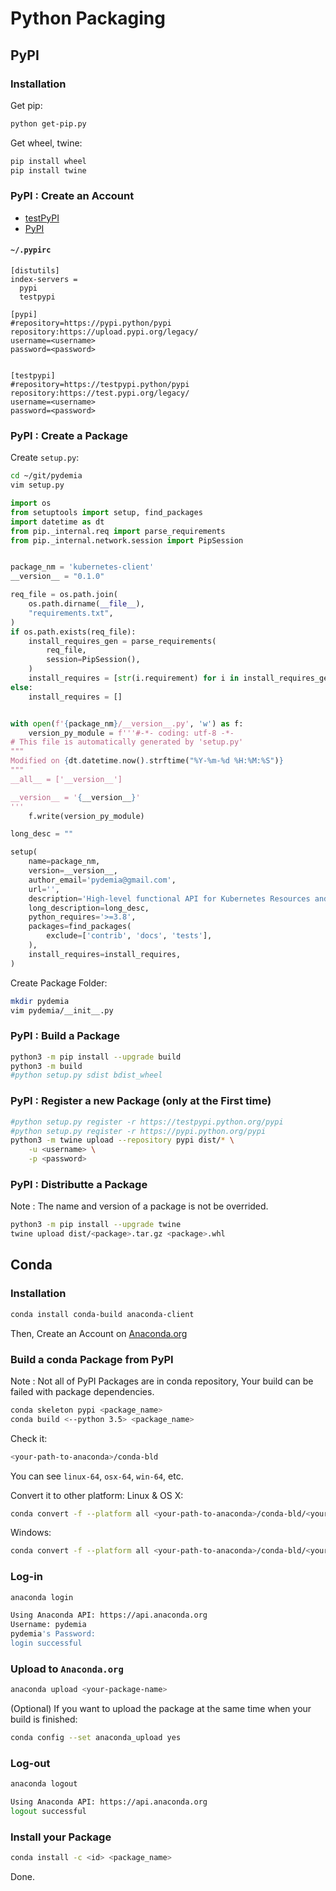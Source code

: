 # Python Packaging

## PyPI

### Installation

Get pip:
```sh
python get-pip.py
```

Get wheel, twine:
```sh
pip install wheel
pip install twine
```


### PyPI : Create an Account

* [testPyPI](https://testpypi.python.org/pypi)
* [PyPI](https://pypi.python.org/pypi)

#### `~/.pypirc`

```vim
[distutils]
index-servers =
  pypi
  testpypi

[pypi]
#repository=https://pypi.python/pypi
repository:https://upload.pypi.org/legacy/
username=<username>
password=<password>


[testpypi]
#repository=https://testpypi.python/pypi
repository:https://test.pypi.org/legacy/
username=<username>
password=<password>
```


### PyPI : Create a Package

Create `setup.py`:

```sh
cd ~/git/pydemia
vim setup.py

```

```py
import os
from setuptools import setup, find_packages
import datetime as dt
from pip._internal.req import parse_requirements
from pip._internal.network.session import PipSession


package_nm = 'kubernetes-client'
__version__ = "0.1.0"

req_file = os.path.join(
    os.path.dirname(__file__),
    "requirements.txt",
)
if os.path.exists(req_file):
    install_requires_gen = parse_requirements(
        req_file,
        session=PipSession(),
    )
    install_requires = [str(i.requirement) for i in install_requires_gen]
else:
    install_requires = []


with open(f'{package_nm}/__version__.py', 'w') as f:
    version_py_module = f'''#-*- coding: utf-8 -*-
# This file is automatically generated by 'setup.py'
"""
Modified on {dt.datetime.now().strftime("%Y-%m-%d %H:%M:%S")}
"""
__all__ = ['__version__']

__version__ = '{__version__}'
'''
    f.write(version_py_module)

long_desc = ""

setup(
    name=package_nm,
    version=__version__,
    author_email='pydemia@gmail.com',
    url='',
    description='High-level functional API for Kubernetes Resources and 3rd party CRDs, based on the official kubernetes-client, and more.',
    long_description=long_desc,
    python_requires='>=3.8',
    packages=find_packages(
        exclude=['contrib', 'docs', 'tests'],
    ),
    install_requires=install_requires,
)

```

Create Package Folder:

```sh
mkdir pydemia
vim pydemia/__init__.py
```


### PyPI : Build a Package

```sh
python3 -m pip install --upgrade build
python3 -m build
#python setup.py sdist bdist_wheel
```


### PyPI : Register a new Package (only at the First time)

```sh
#python setup.py register -r https://testpypi.python.org/pypi
#python setup.py register -r https://pypi.python.org/pypi
python3 -m twine upload --repository pypi dist/* \
    -u <username> \
    -p <password>
```


### PyPI : Distributte a Package

Note : The name and version of a package is not be overrided.
```sh
python3 -m pip install --upgrade twine
twine upload dist/<package>.tar.gz <package>.whl
```

## Conda

### Installation

```sh
conda install conda-build anaconda-client
```
Then, Create an Account on [Anaconda.org](https://anaconda.org)

### Build a conda Package from PyPI

Note : Not all of PyPI Packages are in conda repository, Your build can be failed with package dependencies.
```sh
conda skeleton pypi <package_name>
conda build <--python 3.5> <package_name>
```
Check it:
```sh
<your-path-to-anaconda>/conda-bld
```
You can see `linux-64`, `osx-64`, `win-64`, etc.

Convert it to other platform:
Linux & OS X:
```sh
conda convert -f --platform all <your-path-to-anaconda>/conda-bld/<your-os>/<your-package-file> -o <outputdir>/
```
Windows:
```sh
conda convert -f --platform all <your-path-to-anaconda>/conda-bld/<your-os>/<your-package-file> -o <outputdir>\
```




### Log-in
```sh
anaconda login

Using Anaconda API: https://api.anaconda.org
Username: pydemia
pydemia's Password: 
login successful

```

### Upload to `Anaconda.org`

```sh
anaconda upload <your-package-name>
```

(Optional) If you want to upload the package at the same time when your build is finished:
```sh
conda config --set anaconda_upload yes
```

### Log-out
```sh
anaconda logout

Using Anaconda API: https://api.anaconda.org
logout successful

```

### Install your Package

```sh
conda install -c <id> <package_name>
```
Done.
